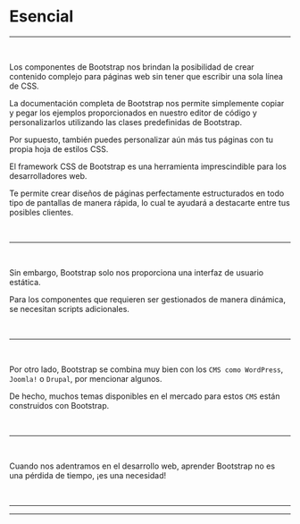# **Esencial**

---

<br>

Los componentes de Bootstrap nos brindan la posibilidad de crear contenido complejo para páginas web sin tener que escribir una sola línea de CSS.

La documentación completa de Bootstrap nos permite simplemente copiar y pegar los ejemplos proporcionados en nuestro editor de código y personalizarlos utilizando las clases predefinidas de Bootstrap.

Por supuesto, también puedes personalizar aún más tus páginas con tu propia hoja de estilos CSS.

El framework CSS de Bootstrap es una herramienta imprescindible para los desarrolladores web.

Te permite crear diseños de páginas perfectamente estructurados en todo tipo de pantallas de manera rápida, lo cual te ayudará a destacarte entre tus posibles clientes.

<br>

---

<br>

Sin embargo, Bootstrap solo nos proporciona una interfaz de usuario estática.

Para los componentes que requieren ser gestionados de manera dinámica, se necesitan scripts adicionales.

<br>

---

<br>

Por otro lado, Bootstrap se combina muy bien con los `CMS como WordPress`, `Joomla!` o `Drupal`, por mencionar algunos.

De hecho, muchos temas disponibles en el mercado para estos `CMS` están construidos con Bootstrap.

<br>

---

<br>

Cuando nos adentramos en el desarrollo web, aprender Bootstrap no es una pérdida de tiempo, ¡es una necesidad!

<br>

---

---